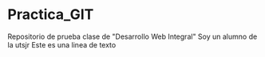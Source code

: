 # Practica_GIT
Repositorio de prueba clase de "Desarrollo Web Integral"
Soy un alumno de la utsjr
Este es una linea de texto 
